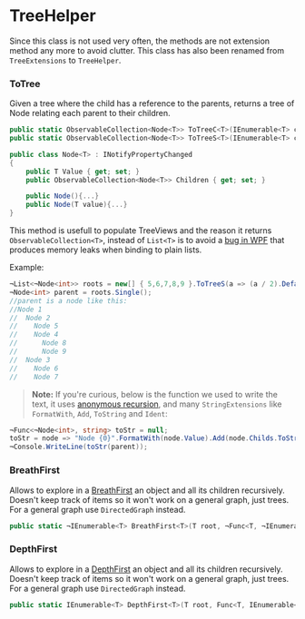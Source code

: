 ﻿# TreeHelper
 
Since this class is not used very often, the methods are not extension method any more to avoid clutter. This class has also been renamed from `TreeExtensions` to `TreeHelper`.

### ToTree
Given a tree where the child has a reference to the parents, returns a tree of Node<T> relating each parent to their children. 

```c#
public static ObservableCollection<Node<T>> ToTreeC<T>(IEnumerable<T> collection, Func<T, T> getParent)
public static ObservableCollection<Node<T>> ToTreeS<T>(IEnumerable<T> collection, Func<T, T?> getParent)

public class Node<T> : INotifyPropertyChanged
{
    public T Value { get; set; }
    public ObservableCollection<Node<T>> Children { get; set; }

    public Node(){...}
    public Node(T value){...}
}
```

This method is usefull to populate TreeViews and the reason it returns `ObservableCollection<T>`, instead of `List<T>` is to avoid a [bug in WPF](http://stackoverflow.com/questions/19511341/binding-to-list-causes-memory-leak) that produces memory leaks when binding to plain lists. 

Example: 

```c#
¬List<¬Node<int>> roots = new[] { 5,6,7,8,9 }.ToTreeS(a => (a / 2).DefaultToNull());
¬Node<int> parent = roots.Single();
//parent is a node like this: 
//Node 1
//  Node 2
//    Node 5
//    Node 4
//      Node 8
//      Node 9
//  Node 3
//    Node 6
//    Node 7
```

> **Note:** If you're curious, below is the function we used to write the text, it uses [anonymous recursion](http://blogs.msdn.com/wesdyer/archive/2007/02/02/anonymous-recursion-in-c.aspx), and many `StringExtensions` like `FormatWith`, `Add`, `ToString` and `Ident`:

```c#
¬Func<¬Node<int>, string> toStr = null;
toStr = node => "Node {0}".FormatWith(node.Value).Add(node.Childs.ToString(toStr, "\r\n").Indent(2), "\r\n");
¬Console.WriteLine(toStr(parent));
```



### BreathFirst 
Allows to explore in a [BreathFirst](http://en.wikipedia.org/wiki/Breadth-first_search) an object and all its children recursively. Doesn't keep track of items so it won't work on a general graph, just trees. For a general graph use `DirectedGraph` instead.  

```c#
public static ¬IEnumerable<T> BreathFirst<T>(T root, ¬Func<T, ¬IEnumerable<T>> childs)
```
### DepthFirst 
Allows to explore in a [DepthFirst](http://en.wikipedia.org/wiki/Depth-first_search) an object and all its children recursively. Doesn't keep track of items so it won't work on a general graph, just trees. For a general graph use `DirectedGraph` instead.  

```c#
public static IEnumerable<T> DepthFirst<T>(T root, Func<T, IEnumerable<T>> children)
```

